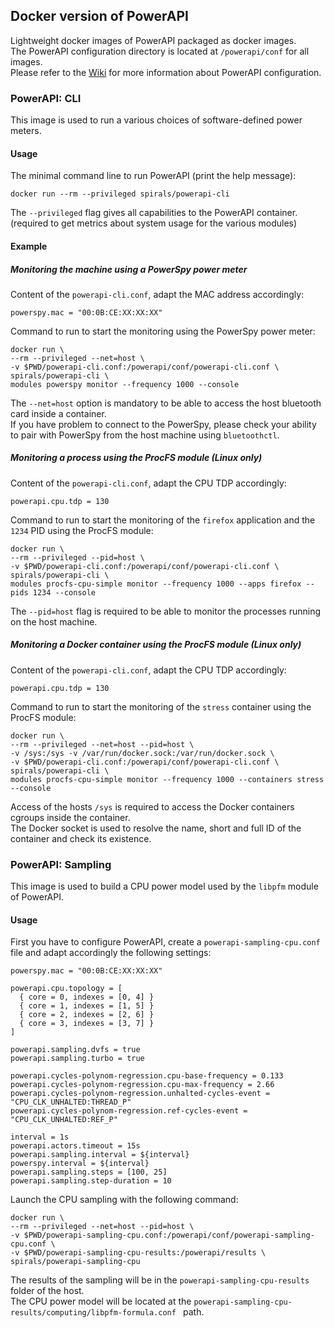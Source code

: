 ## Docker version of PowerAPI

Lightweight docker images of PowerAPI packaged as docker images.  
The PowerAPI configuration directory is located at `/powerapi/conf` for all images.  
Please refer to the [Wiki](https://github.com/Spirals-Team/powerapi/wiki) for more information about PowerAPI configuration.

### PowerAPI: CLI

This image is used to run a various choices of software-defined power meters.

#### Usage

The minimal command line to run PowerAPI (print the help message):

```
docker run --rm --privileged spirals/powerapi-cli
```

The `--privileged` flag gives all capabilities to the PowerAPI container. (required to get metrics about system usage for the various modules)


#### Example

##### Monitoring the machine using a PowerSpy power meter

Content of the `powerapi-cli.conf`, adapt the MAC address accordingly:

```
powerspy.mac = "00:0B:CE:XX:XX:XX"
```

Command to run to start the monitoring using the PowerSpy power meter:

```
docker run \
--rm --privileged --net=host \
-v $PWD/powerapi-cli.conf:/powerapi/conf/powerapi-cli.conf \
spirals/powerapi-cli \
modules powerspy monitor --frequency 1000 --console
```

The `--net=host` option is mandatory to be able to access the host bluetooth card inside a container.  
If you have problem to connect to the PowerSpy, please check your ability to pair with PowerSpy from the host machine using `bluetoothctl`.

##### Monitoring a process using the ProcFS module (Linux only)

Content of the `powerapi-cli.conf`, adapt the CPU TDP accordingly:

```
powerapi.cpu.tdp = 130
```

Command to run to start the monitoring of the `firefox` application and the `1234` PID using the ProcFS module:

```
docker run \
--rm --privileged --pid=host \
-v $PWD/powerapi-cli.conf:/powerapi/conf/powerapi-cli.conf \
spirals/powerapi-cli \
modules procfs-cpu-simple monitor --frequency 1000 --apps firefox --pids 1234 --console
```

The `--pid=host` flag is required to be able to monitor the processes running on the host machine.

##### Monitoring a Docker container using the ProcFS module (Linux only)

Content of the `powerapi-cli.conf`, adapt the CPU TDP accordingly:

```
powerapi.cpu.tdp = 130
```

Command to run to start the monitoring of the `stress` container using the ProcFS module:

```
docker run \
--rm --privileged --net=host --pid=host \
-v /sys:/sys -v /var/run/docker.sock:/var/run/docker.sock \
-v $PWD/powerapi-cli.conf:/powerapi/conf/powerapi-cli.conf \
spirals/powerapi-cli \
modules procfs-cpu-simple monitor --frequency 1000 --containers stress --console
```

Access of the hosts `/sys` is required to access the Docker containers cgroups inside the container.  
The Docker socket is used to resolve the name, short and full ID of the container and check its existence.

### PowerAPI: Sampling

This image is used to build a CPU power model used by the `libpfm` module of PowerAPI.

#### Usage

First you have to configure PowerAPI, create a `powerapi-sampling-cpu.conf` file and adapt accordingly the following settings:

```
powerspy.mac = "00:0B:CE:XX:XX:XX"

powerapi.cpu.topology = [
  { core = 0, indexes = [0, 4] }
  { core = 1, indexes = [1, 5] }
  { core = 2, indexes = [2, 6] }
  { core = 3, indexes = [3, 7] }
]

powerapi.sampling.dvfs = true
powerapi.sampling.turbo = true

powerapi.cycles-polynom-regression.cpu-base-frequency = 0.133
powerapi.cycles-polynom-regression.cpu-max-frequency = 2.66
powerapi.cycles-polynom-regression.unhalted-cycles-event = "CPU_CLK_UNHALTED:THREAD_P"
powerapi.cycles-polynom-regression.ref-cycles-event = "CPU_CLK_UNHALTED:REF_P"

interval = 1s
powerapi.actors.timeout = 15s
powerapi.sampling.interval = ${interval}
powerspy.interval = ${interval}
powerapi.sampling.steps = [100, 25]
powerapi.sampling.step-duration = 10
```

Launch the CPU sampling with the following command:

```
docker run \
--rm --privileged --net=host --pid=host \
-v $PWD/powerapi-sampling-cpu.conf:/powerapi/conf/powerapi-sampling-cpu.conf \
-v $PWD/powerapi-sampling-cpu-results:/powerapi/results \
spirals/powerapi-sampling-cpu
```

The results of the sampling will be in the `powerapi-sampling-cpu-results` folder of the host.  
The CPU power model will be located at the `powerapi-sampling-cpu-results/computing/libpfm-formula.conf ` path.
